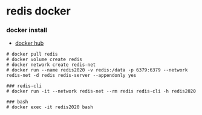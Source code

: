 # redis docker

### docker install

* [docker hub](https://hub.docker.com/_/redis/)

```text
# docker pull redis
# docker volume create redis
# docker network create redis-net
# docker run --name redis2020 -v redis:/data -p 6379:6379 --network redis-net -d redis redis-server --appendonly yes

### redis-cli
# docker run -it --network redis-net --rm redis redis-cli -h redis2020

### bash
# docker exec -it redis2020 bash
```

